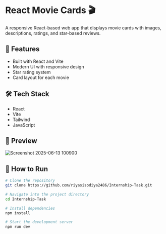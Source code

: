 # React Movie Cards 🎬

A responsive React-based web app that displays movie cards with images, descriptions, ratings, and star-based reviews.

## 🚀 Features

- Built with React and Vite
- Modern UI with responsive design
- Star rating system
- Card layout for each movie

## 🛠️ Tech Stack

- React
- Vite
- Tailwind
- JavaScript

## 📸 Preview
![Screenshot 2025-06-13 100900](https://github.com/user-attachments/assets/17f06362-c2f7-42b7-bcf1-cc397ca34278)


## 🧪 How to Run

```bash
# Clone the repository
git clone https://github.com/riyasisodiya2486/Internship-Task.git

# Navigate into the project directory
cd Internship-Task

# Install dependencies
npm install

# Start the development server
npm run dev


